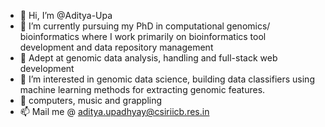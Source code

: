 - 👋 Hi, I’m @Aditya-Upa
- 🌱 I’m currently pursuing my PhD in computational genomics/ bioinformatics where I work primarily on bioinformatics tool development and data repository management
- 🌱 Adept at genomic data analysis, handling and full-stack web development
- 👀 I’m interested in genomic data science, building data classifiers using machine learning methods for extracting  genomic features.
- 💞️ computers, music and grappling 
- 📫 Mail me @ aditya.upadhyay@csiriicb.res.in

<!---
Aditya-Upa/Aditya-Upa is a ✨ special ✨ repository because its `README.md` (this file) appears on your GitHub profile.
You can click the Preview link to take a look at your changes.
--->
